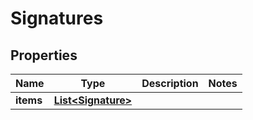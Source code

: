 

# Signatures


## Properties

| Name | Type | Description | Notes |
|------------ | ------------- | ------------- | -------------|
|**items** | [**List&lt;Signature&gt;**](Signature.md) |  |  |



